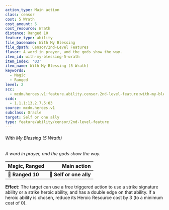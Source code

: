 ```yaml
---
action_type: Main action
class: censor
cost: 5 Wrath
cost_amount: 5
cost_resource: Wrath
distance: Ranged 10
feature_type: ability
file_basename: With My Blessing
file_dpath: Censor/2nd-Level Features
flavor: A word in prayer, and the gods show the way.
item_id: with-my-blessing-5-wrath
item_index: '03'
item_name: With My Blessing (5 Wrath)
keywords:
  - Magic
  - Ranged
level: 2
scc:
  - mcdm.heroes.v1:feature.ability.censor.2nd-level-feature:with-my-blessing-5-wrath
scdc:
  - 1.1.1:13.2.7.5:03
source: mcdm.heroes.v1
subclass: Oracle
target: Self or one ally
type: feature/ability/censor/2nd-level-feature
---
```


###### With My Blessing (5 Wrath)

*A word in prayer, and the gods show the way.*

| **Magic, Ranged** |         **Main action** |
| ----------------- | ----------------------: |
| **📏 Ranged 10**  | **🎯 Self or one ally** |

**Effect:** The target can use a free triggered action to use a strike signature ability or a strike heroic ability, and has a double edge on that ability. If a heroic ability is chosen, reduce its Heroic Resource cost by 3 (to a minimum cost of 0).
